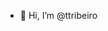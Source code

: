 - 👋 Hi, I’m @ttribeiro

<!---
ttribeiro/ttribeiro is a ✨ special ✨ repository because its `README.md` (this file) appears on your GitHub profile.
You can click the Preview link to take a look at your changes.
--->
